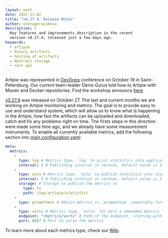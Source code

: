 ```yaml
---
layout: post
date: 2022-11-02
title: "v0.27.4: Release Notes"
author: olenagerasimova
description: |
  Key features and improvements description in the recent
  version v0.27.4, released just a few days ago.
keywords:
  - artipie
  - binary artifacts
  - hosting of artifacts
  - Abstract storage
  - rest api
---
```


Artipie was represented in [DevOops](https://devoops.ru/) conference on October 19 in 
Saint-Petersburg. Our current team-leader Denis Gurus told how to Artipie with Maven and Docker
repositories. Find the workshop announce [here](https://devoops.ru/talks/827cdd91b1fb40cbae91d1335dcd54d1/).

[v0.27.4](https://github.com/artipie/artipie/releases/tag/v0.27.4) was released on October 27. The 
last and current months we are working on Artipie monitoring and metrics. The goal is to provide easy to
use and understand system, which will allow us to know what is happening in the Artipie, how fast
the artifacts can be uploaded and downloaded, catch and fix any problems right on time. The firsts
steps in this direction were made some time ago, and we already have some measurement instruments. 
To enable all currently available metrics, add the following section into [main configuration yaml](https://github.com/artipie/artipie/wiki/Configuration):

```yaml
meta:
  metrics:
    -
      type: log # Metrics type, `log` to print statistics into application log
      interval: 5 # Publishing interval in seconds, default value is 5
    -
      type: asto # Metrics type, `asto` to publish statistics into storage
      interval: 5 # Publishing interval in seconds, default value is 5
      storage: # Storage to publish the metrics to
        type: fs
        path: /tmp/artipie/statistict
    -
      type: prometheus # Obtain metrics in `promethium` compatible format
    -
      type: vertx # Metrics type, `vertx` for Vert.x embedded metrics
      endpoint: "/metrics/vertx" # Path of the endpoint, starting with `/`, where the metrics will be served
      port: 8087 # Port to serve the metrics
```

To learn more about each metrics type, check our [Wiki](https://github.com/artipie/artipie/wiki/Configuration-Metrics#metrics).
